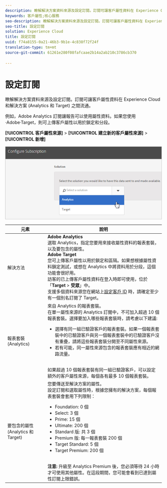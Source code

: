 ```yaml
---
description: 瞭解解決方案資料來源及設定訂閱。訂閱可讓客戶屬性資料在 Experience Cloud 和解決方案 (Analytics 和 Target) 之間流通。
keywords: 客戶屬性;核心服務
seo-description: 瞭解解決方案資料來源及設定訂閱。訂閱可讓客戶屬性資料在 Experience Cloud 和解決方案 (Analytics 和 Target) 之間流通。
seo-title: 設定訂閱
solution: Experience Cloud
title: 設定訂閱
uuid: f74a8155-0a21-46b3-9b1e-4c838f72f24f
translation-type: tm+mt
source-git-commit: 61261e280f08fafcaae2b14a2ab210c3786cb370

---
```



# 設定訂閱

瞭解解決方案資料來源及設定訂閱。訂閱可讓客戶屬性資料在 Experience Cloud 和解決方案 (Analytics 和 Target) 之間流通。

例如，Adobe Analytics 訂閱讓報告可以使用屬性資料。如果您使用·Adobe·Target，則可上傳客戶屬性以用於鎖定和分段。

**[!UICONTROL 客戶屬性來源]** &gt; **[!UICONTROL 建立新的客戶屬性來源]** &gt; **[!UICONTROL 新增]**

![](assets/configure_subscription_page.png)

| 元素 | 說明 |
|--- |--- |
| 解決方法 | **Adobe Analytics**<br>選取 Analytics，指定您要用來接收屬性資料的報表套裝，以及要包含的屬性。<br>**Adobe Target**<br>您可上傳客戶屬性以用於鎖定和區隔。如果想根據屬性資料鎖定測試，或想在 Analytics 中將資料用於分段，這個功能會很好用。<br>訪客的已上傳客戶屬性資料在登入時即可使用，位於「**Target** &gt; **受眾**」中。<br>支援多個資料來源您在網站上[設定客戶 ID](../core-services/core-services.md) 時，請確定至少有一個別名訂閱了 Target。 |
| 報表套裝 (Analytics) | 來自 Analytics 的報表套裝。<br>在單一屬性來源的 Analytics 訂閱中，不可加入超過 10 個報表套裝。選擇要加入哪些報表套裝時，請考慮以下建議:<ul><li>選擇有同一組已驗證客戶的報表套裝。如果一個報表套裝中的已驗證客戶與另一個報表套裝中的已驗證客戶沒有重疊，請將這些報表套裝分開至不同屬性來源。</li><li>若有可能，同一屬性來源包含的報表套裝應有相近的網路流量。</li></ul><br>如果超過 10 個報表套裝有同一組已驗證客戶，可以設定額外的客戶屬性來源，每個各有最多 10 個報表套裝。 |
| 要包含的屬性 (Analytics 和 Target) | 您要傳送至解決方案的屬性。 <br>設定訂閱和選取屬性時，根據您擁有的解決方案，每個報表套裝會套用下列限制：<ul><li>Foundation: 0 個</li><li>Select: 3 個</li><li>Prime: 15 個</li><li>Ultimate: 200 個</li><li>Standard 版: 共 3 個</li><li>Premium 版: 每一報表套裝 200 個</li><li>Target Standard: 5 個</li><li>Target Premium: 200 個</li></ul><br>**注意:** 升級至 Analytics Premium 後，您必須等待 24 小時才可使用其他屬性。在這段期間，您可能會看到已達到屬性訂閱上限錯誤。 |

